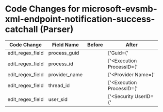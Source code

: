 # Code Changes for microsoft-evsmb-xml-endpoint-notification-success-catchall (Parser)

| Code Change | Field Name | Before | After |
|-------------|------------|--------|-------|
| edit_regex_field | process_guid |  | ['Guid=(\'|")\{({process_guid}[^\}\'"]+?)\}(\'|")'] |
| edit_regex_field | process_id |  | ['<Execution ProcessID=(\'|")({process_id}\d+)(\'|") ThreadID=(\'|")({thread_id}\d+)(\'|")\/>'] |
| edit_regex_field | provider_name |  | ['<Provider Name=(\'|")({provider_name}[^\'"]+)(\'|")'] |
| edit_regex_field | thread_id |  | ['<Execution ProcessID=(\'|")({process_id}\d+)(\'|") ThreadID=(\'|")({thread_id}\d+)(\'|")\/>'] |
| edit_regex_field | user_sid |  | ['<Security UserID=(\'|")({user_sid}[^\'"]+)(\'|")\/>'] |